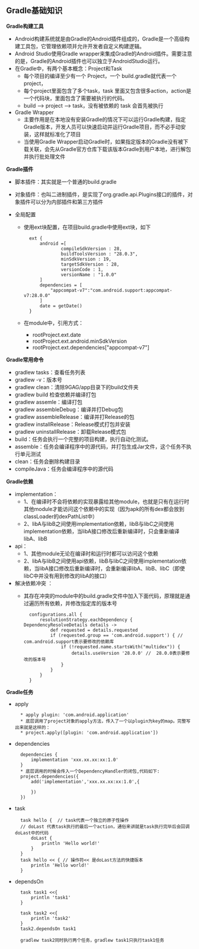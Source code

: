 
## Gradle基础知识 ##

**Gradle构建工具**

* Android构建系统就是由Gradle的Android插件组成的，Gradle是一个高级构建工具包，它管理依赖项并允许开发者自定义构建逻辑。
* Android Studio使用Gradle wrapper来集成Gradle的Android插件。需要注意的是，Gradle的Android插件也可以独立于AndroidStudio运行。
* 在Gradle中，有两个基本概念：Project和Task
	* 每个项目的编译至少有一个 Project，一个 build.gradle就代表一个project，
	* 每个project里面包含了多个task，task 里面又包含很多action，action是一个代码块，里面包含了需要被执行的代码。
	* build --> project --> task，没有被依赖的 task 会首先被执行
* Gradle Wrapper
    * 主要作用是在本地没有安装Gradle的情况下可以运行Gradle构建，指定Gradle版本，开发人员可以快速启动并运行Gradle项目，而不必手动安装，这样就标准化了项目
    * 当使用Gradle Wrapper启动Gradle时，如果指定版本的Gradle没有被下载关联，会先从Gradle官方仓库下载该版本Gradle到用户本地，进行解包并执行批处理文件

**Gradle插件**

* 脚本插件：其实就是一个普通的build.gradle

* 对象插件：也叫二进制插件，是实现了org.gradle.api.Plugins<Project>接口的插件，对象插件可以分为内部插件和第三方插件

* 全局配置

	* 使用ext块配置，在项目build.gradle中使用ext块，如下
	
			ext {
			    android =[
			            compileSdkVersion : 28,
			            buildToolsVersion : "28.0.3",
			            minSdkVersion : 19,
			            targetSdkVersion : 28,
			            versionCode : 1,
			            versionName : "1.0.0"
			    ]
			    dependencies = [
			        "appcompat-v7":"com.android.support:appcompat-v7:28.0.0"
			    ]
			    date = getDate()
			}

	* 在module中，引用方式：
	
		* rootProject.ext.date 
		* rootProject.ext.android.minSdkVersion
		* rootProject.ext.dependencies["appcompat-v7"] 
		
	
**Gradle常用命令**
	
* gradlew tasks：查看任务列表
* gradlew -v：版本号
* gradlew clean：清除9GAG/app目录下的build文件夹
* gradlew build 检查依赖并编译打包
* gradlew assemle：编译打包
* gradlew assembleDebug：编译并打Debug包
* gradlew assembleRelease：编译并打Release的包
* gradlew installRelease：Release模式打包并安装
* gradlew uninstallRelease：卸载Release模式包
* build：任务会执行一个完整的项目构建，执行自动化测试。
* assemble：任务会编译程序中的源代码，并打包生成Jar文件，这个任务不执行单元测试
* clean：任务会删除构建目录
* compileJava：任务会编译程序中的源代码


**Gradle依赖**

* implementation：
	* 1、在编译时不会将依赖的实现暴露给其他module，也就是只有在运行时其他module才能访问这个依赖中的实现（因为apk的所有dex都会放到classLoader的dexPathList中）
	* 2、libA与libB之间使用implementation依赖，libB与libC之间使用implementation依赖，当libA接口修改后重新编译时，只会重新编译libA、libB
* api：
	* 1、其他module无论在编译时和运行时都可以访问这个依赖
	* 2、libA与libB之间使用api依赖，libB与libC之间使用implementation依赖，当libA接口修改后重新编译时，会重新编译libA、libB、libC（即使libC中并没有用到修改的libA的接口）
* 解决依赖冲突 ：
	* 其存在冲突的module中的build.gradle文件中加入下面代码，原理就是通过遍历所有依赖，并修改指定库的版本号
	
			configurations.all {
			    resolutionStrategy.eachDependency { DependencyResolveDetails details ->
			        def requested = details.requested
			        if (requested.group == 'com.android.support') { // com.android.support表示要修改的依赖库
			            if (!requested.name.startsWith("multidex")) {
			                details.useVersion '28.0.0' //  28.0.0表示要修改的版本号
			            }
			        }
			    }
			}	


**Gradle任务**

* apply

		* apply plugin: 'com.android.application'
		* 底层调用了project对象的apply方法，传入了一个以plugin为key的map。完整写出来就是这样的：
		* project.apply([plugin: 'com.android.application'])
	
* dependencies

		dependencies {
			implementation 'xxx.xx.xx:xx:1.0'
		}
		* 底层调用的时候会传入一个DependencyHandler的闭包,代码如下:
		project.dependencies({
			add('implementation','xxx.xx.xx:xx:1.0',{
		
		    })
		})

* task

		task hello {  // task代表一个独立的原子性操作
		// doLast 代表task执行的最后一个action，通俗来讲就是task执行完毕后会回调doLast中的代码
		    doLast {
		        println 'Hello world!' 
		    }
		}
		task hello << { // 操作符<< 是doLast方法的快捷版本
		    println 'Hello world!'
		}

* dependsOn

		task task1 <<{
		    println 'task1'
		}
		
		task task2 <<{
		    println 'task2'
		}
		task2.dependsOn task1
		
		gradlew task2同时执行两个任务，gradlew task1只执行task1任务
